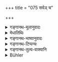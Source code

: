 +++
title = "075 सर्वञ् च"

+++

<details><summary>गङ्गानथ-मूलानुवादः</summary>

Any food containing sesamum, he shall not eat after sunset; he shall never sleep naked; nor go anywhere with mouth unwashed after meals.—(75)
</details>

<details><summary>मेधातिथिः</summary>

**अस्तम् इते** आदित्ये । प्रतिलक्षणे कर्मप्रवचनीयत्वात् द्वितीया । **न चोच्छिष्टः** ।

- <u>ननु</u> च ब्रह्मचर्यधर्मेष्व् एतत् प्रतिषिद्धम् । पुरुषधर्मता च तस्य ज्ञापिता । न तादर्थ्यम् एव । 

- <u>सत्यम्</u> । व्रतरूपताज्ञापनार्थ उपदेशो ऽयम् । तेन यावज्जीविकः संकल्पः कर्तव्यः ॥ ४.७५ ॥
</details>

<details><summary>गङ्गानथ-भाष्यानुवादः</summary>

On the sun having set; the accusative ending in ‘*astam*’ is in accordance with Pāṇini 1. 4. 90.

‘*Nor go anywhere*, *etc*.’—“This has already been forbidden in the section dealing with the duties of the Student; where it has been also explained that the prohibition pertains to the men in general, and is not restricted to the Student only.”

True; but the present injunction is for the purpose of pointing out the act as an ‘observance;’ and what is meant is that ‘One should make a life-long determination of not going about with mouth unwashed after meals.’—(75)
</details>

<details><summary>गङ्गानथ-टिप्पन्यः</summary>

This verse is quoted in *Saṃskāramayūkha* (p. 72).
</details>

<details><summary>गङ्गानथ-तुल्य-वाक्यानि</summary>

*Gautama* (9.60).—‘He shall never sleep naked at night.’

*Viṣṇu* (69.29).—‘At night, he shall not eat anything mixed with
sesamum.’

*Viṣṇu* (70.3).—‘Nor naked (shall he sleep).’

*Āśvalāyana Gṛhyasūtra* (3.9.6).—‘He shall not bathe during night; he
shall not bathe naked; he shall not sleep naked; he shall not look at a
naked woman, except......’
</details>

<details><summary>Bühler</summary>

075	Let him not eat after sunset any (food) containing sesamum grains; let him never sleep naked, nor go anywhere unpurified (after meals).
</details>
